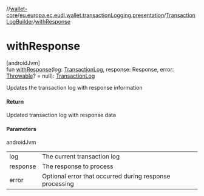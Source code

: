 //[wallet-core](../../../index.md)/[eu.europa.ec.eudi.wallet.transactionLogging.presentation](../index.md)/[TransactionLogBuilder](index.md)/[withResponse](with-response.md)

# withResponse

[androidJvm]\
fun [withResponse](with-response.md)(log: [TransactionLog](../../eu.europa.ec.eudi.wallet.transactionLogging/-transaction-log/index.md), response: Response, error: [Throwable](https://kotlinlang.org/api/latest/jvm/stdlib/kotlin-stdlib/kotlin/-throwable/index.html)? = null): [TransactionLog](../../eu.europa.ec.eudi.wallet.transactionLogging/-transaction-log/index.md)

Updates the transaction log with response information

#### Return

Updated transaction log with response data

#### Parameters

androidJvm

| | |
|---|---|
| log | The current transaction log |
| response | The response to process |
| error | Optional error that occurred during response processing |
